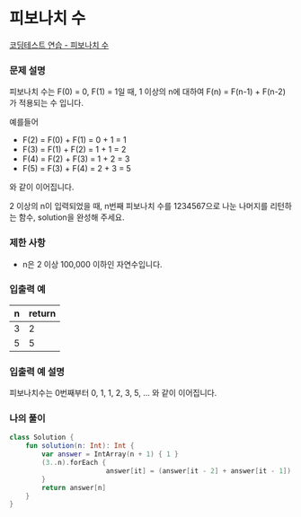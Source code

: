 # 피보나치 수

[코딩테스트 연습 - 피보나치 수](https://school.programmers.co.kr/learn/courses/30/lessons/12945)

### **문제 설명**

피보나치 수는 F(0) = 0, F(1) = 1일 때, 1 이상의 n에 대하여 F(n) = F(n-1) + F(n-2) 가 적용되는 수 입니다.

예를들어

- F(2) = F(0) + F(1) = 0 + 1 = 1
- F(3) = F(1) + F(2) = 1 + 1 = 2
- F(4) = F(2) + F(3) = 1 + 2 = 3
- F(5) = F(3) + F(4) = 2 + 3 = 5

와 같이 이어집니다.

2 이상의 n이 입력되었을 때, n번째 피보나치 수를 1234567으로 나눈 나머지를 리턴하는 함수, solution을 완성해 주세요.

### 제한 사항

- n은 2 이상 100,000 이하인 자연수입니다.

### 입출력 예

| n | return |
| --- | --- |
| 3 | 2 |
| 5 | 5 |

### 입출력 예 설명

피보나치수는 0번째부터 0, 1, 1, 2, 3, 5, ... 와 같이 이어집니다.

### 나의 풀이

```kotlin
class Solution {
    fun solution(n: Int): Int {
        var answer = IntArray(n + 1) { 1 }
        (3..n).forEach {
						answer[it] = (answer[it - 2] + answer[it - 1]) % 1234567
        }
        return answer[n]
    }
}
```
